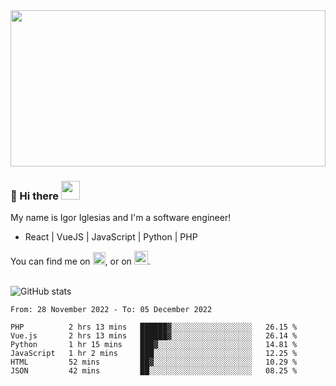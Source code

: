 <img src="https://c.tenor.com/KjVxfRrrncUAAAAd/matrix.gif" width="100%" height="250px">

### 🔭 Hi there <img src="https://raw.githubusercontent.com/MartinHeinz/MartinHeinz/master/wave.gif" width="30px">


My name is Igor Iglesias and I'm a software engineer!
<br>

<ul>
  <li> React | VueJS | JavaScript | Python | PHP </li>
</ul>
You can find me on <a href="https://twitter.com/IgorIglesias5"><img src="https://i.imgur.com/JLLlB5S.png" width="20px"></a>, or on <a href="https://www.linkedin.com/in/igor-iglesias-62478428/"><img src="https://i.imgur.com/PXyIkWx.png" width="22px"></a>.

<br>
<br>

![GitHub stats](https://github-readme-stats.vercel.app/api?username=igoiglesias&show_icons=true&count_private=true&theme=chartreuse-dark&hide_title=true)

<!--START_SECTION:waka-->

```text
From: 28 November 2022 - To: 05 December 2022

PHP          2 hrs 13 mins   ██████▓░░░░░░░░░░░░░░░░░░   26.15 %
Vue.js       2 hrs 13 mins   ██████▓░░░░░░░░░░░░░░░░░░   26.14 %
Python       1 hr 15 mins    ███▓░░░░░░░░░░░░░░░░░░░░░   14.81 %
JavaScript   1 hr 2 mins     ███░░░░░░░░░░░░░░░░░░░░░░   12.25 %
HTML         52 mins         ██▓░░░░░░░░░░░░░░░░░░░░░░   10.29 %
JSON         42 mins         ██░░░░░░░░░░░░░░░░░░░░░░░   08.25 %
```

<!--END_SECTION:waka-->
